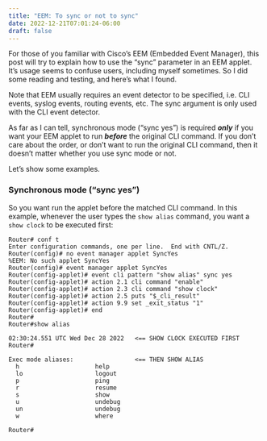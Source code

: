 ```yaml
---
title: "EEM: To sync or not to sync"
date: 2022-12-21T07:01:24-06:00
draft: false
---
```


For those of you familiar with Cisco’s EEM (Embedded Event Manager), this post will try to explain how to use the “sync” parameter in an EEM applet. It’s usage seems to confuse users, including myself sometimes. So I did some reading and testing, and here’s what I found.

Note that EEM usually requires an event detector to be specified, i.e. CLI events, syslog events, routing events, etc. The sync argument is only used with the CLI event detector.

As far as I can tell, synchronous mode (“sync yes”) is required ***only*** if you want your EEM applet to run ***before*** the original CLI command. If you don’t care about the order, or don’t want to run the original CLI command, then it doesn’t matter whether you use sync mode or not.

Let’s show some examples.

### Synchronous mode (“sync yes”)

So you want run the applet before the matched CLI command. In this example, whenever the user types the `show alias` command, you want a `show clock` to be executed first:

```
Router# conf t
Enter configuration commands, one per line.  End with CNTL/Z.
Router(config)# no event manager applet SyncYes
%EEM: No such applet SyncYes
Router(config)# event manager applet SyncYes   
Router(config-applet)# event cli pattern "show alias" sync yes
Router(config-applet)# action 2.1 cli command "enable"
Router(config-applet)# action 2.3 cli command "show clock"
Router(config-applet)# action 2.5 puts "$_cli_result"
Router(config-applet)# action 9.9 set _exit_status "1" 
Router(config-applet)# end
Router#
Router#show alias

02:30:24.551 UTC Wed Dec 28 2022   <== SHOW CLOCK EXECUTED FIRST
Router#

Exec mode aliases:                 <== THEN SHOW ALIAS
  h                     help
  lo                    logout
  p                     ping
  r                     resume
  s                     show
  u                     undebug
  un                    undebug
  w                     where

Router#
```


